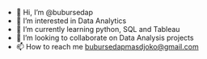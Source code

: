 - 👋 Hi, I’m @bubursedap
- 👀 I’m interested in Data Analytics
- 🌱 I’m currently learning python, SQL and Tableau
- 💞️ I’m looking to collaborate on Data Analysis projects
- 📫 How to reach me bubursedapmasdjoko@gmail.com

<!---
bubursedap/bubursedap is a ✨ special ✨ repository because its `README.md` (this file) appears on your GitHub profile.
You can click the Preview link to take a look at your changes.
--->
